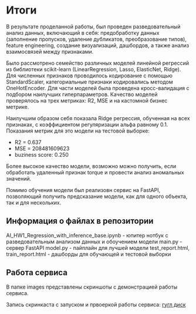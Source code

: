 # Итоги #

В результате проделанной работы, был проведен разведовательный анализ данных, включающий в себя: предобработку данных (заполнение пропусков, удаление дубликатов, преобразование типов), feature engineering, создание визуализаций, дашбордов, а также анализ взаимосвязей между признаками.

Было рассмотрено семейство различных моделей линейной регрессий из библиотеки scikit-learn (LinearRegression, Lasso, ElasticNet, Ridge). Для численных признаков проводилось кодирование с помощью StandardScaler, категориальные признаки кодировались методом OneHotEncoder. Для части моделей была проведена кросс-валидация c подбором наилучших гиперпараметров. Качество моделей проверялось на трех метриках: R2, MSE и на кастомной бизнес метрике.

Наилучшим образом себя показала Ridge регрессия, обученная на всех признаках, с коэффициентом регуляризации альфа равному 0.1. Показания метрик для это модели на тестовой выборке:

- R2 = 0.637
- MSE = 208481609623
- buziness score: 0.250

Более высокое качество модели, возможно можно получить, если обработать удаленный признак torque и провести анализ аномальных значений.

Помимо обучения модели был реализовн сервис на FastAPI, позволяющий получить предсказание модели, как для одного объекта, так и для нескольких.


## Информация о файлах в репозитории

AI_HW1_Regression_with_inference_base.ipynb - юпитер нотбук с разведовательным анализом данных и обоучением модели
main.py - сервер FastAPI
model.py - пайплайн для лучшей модели
test_report.html, train_report.html - дашборды для обучающей и тестовой выборки

## Работа сервиса

В папке images представлены скриншоты с демонстрацией работы сервиса.

Запись скринкаста с запуском и првоеркой работы сервиса: [гугл диск](https://drive.google.com/file/d/15ReZTCMmyD7rY4vZkHR_R48Cyg5kr4ID/view?usp=sharing)